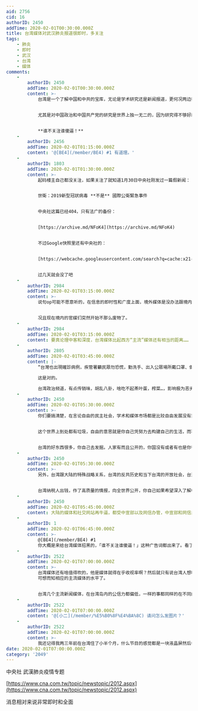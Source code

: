 ```yaml
---
aid: 2756
cid: 16
authorID: 2450
addTime: 2020-02-01T00:30:00.000Z
title: 台湾媒体对武汉肺炎报道很即时，多关注
tags:
    - 肺炎
    - 即时
    - 武汉
    - 台湾
    - 媒体
comments:
    -
        authorID: 2450
        addTime: 2020-02-01T00:30:00.000Z
        content: >-
            台湾是一个了解中国和中共的宝库，无论是学术研究还是新闻报道，更何况两边都是同文同种，没有读不懂的问题。


            尤其是对中国政治和中国共产党的研究是世界上独一无二的，因为研究得不够好就会被中共灭国，另外台湾作为一个开放社会，研究成果是面向全世界开放的。


            **谁不关注谁傻逼！**
    -
        authorID: 2456
        addTime: 2020-02-01T01:15:00.000Z
        content: '@[BE4](/member/BE4) #1 有道理。'
    -
        authorID: 1803
        addTime: 2020-02-01T01:30:00.000Z
        content: >-
            起码楼主自己都没关注，如果关注了就知道1月30日中央社刚发过一篇假新闻：


            世衛：2019新型冠狀病毒 **不是** 國際公衛緊急事件


            中央社这篇已经404，只有法广的备份：


            [https://archive.md/NFoK4](https://archive.md/NFoK4)


            不过Google快照里还有中央社的：


            [https://webcache.googleusercontent.com/search?q=cache:x21-6Uy5GnUJ:https://www.cna.com.tw/news/ahel/202001300367.aspx](https://webcache.googleusercontent.com/search?q=cache%3Ax21-6Uy5GnUJ%3Ahttps%3A%2F%2Fwww.cna.com.tw%2Fnews%2Fahel%2F202001300367.aspx)


            过几天就会没了吧
    -
        authorID: 2984
        addTime: 2020-02-01T03:15:00.000Z
        content: >-
            说句op可能不愿意听的，在信息的即时性和广度上面，境外媒体是没办法跟境内比的。社交媒体也是一样，推特上开始反刍一段视频/一张截图，一般都在墙内的微博火起来几个小时之后了。最大的好处就是不会被删帖而已。


            况且现在境内的官媒们突然开始不那么废物了。
    -
        authorID: 2984
        addTime: 2020-02-01T03:15:00.000Z
        content: 要真论理中客和深度，台湾媒体比起西方“主流”媒体还有相当的距离……
    -
        authorID: 2805
        addTime: 2020-02-01T03:45:00.000Z
        content: |-
            “台灣也出現確診病例，疾管署籲民眾勿恐慌，勤洗手、出入公眾場所戴口罩、做好自主健康管理。”

            这是对的。

            台湾政治频道，有点传销味，胡乱八卦，啥吃不起茶叶蛋，榨菜…，影响极为恶劣。
    -
        authorID: 2450
        addTime: 2020-02-01T05:30:00.000Z
        content: >-
            你们要搞清楚，在言论自由的民主社会，学术和媒体市场都是比较自由发展没有禁区的。自由竞争的环境下你不要指望所有的东西都是高质量或者符合你自己口味的。各找各妈，高价值的信息源要靠自己去找。你要问的问题是高质量的信息源在哪儿找，如何挑选鉴别，而不是跟我说这里也有垃圾。


            这个世界上到处都有垃圾，自由的意思就是你自己凭努力去构建自己的生活，而不是依赖一个大政府给你包办一切，包括信息来源。你自己作为市场上的消费者，用脚投票去让优秀的媒体脱颖而出。


            台湾的好东西很多，你自己去发掘。人家有而且公开的，你国没有或者有也是你得不到的信息特供。
    -
        authorID: 2450
        addTime: 2020-02-01T05:30:00.000Z
        content: >-
            另外，台湾跟大陆的特殊战略关系，台湾的反共历史和当下台湾的开放社会，台湾对大陆在经济上依赖和军事上的对立决定了台湾必须非常认真全面的研究中国大陆和中共。


            台湾纳税人出钱，作了高质量的情报，向全世界公开，你自己如果希望深入了解中国国情，不去利用这个宝库是你自己的损失。
    -
        authorID: 2450
        addTime: 2020-02-01T05:45:00.000Z
        content: 大陆的媒体和社交网站再牛逼，都受中宣部以及网信办管，中宣部和网信办就是专门负责日你的。
    -
        authorID: 1
        addTime: 2020-02-01T06:45:00.000Z
        content: >-
            @[BE4](/member/BE4) #1
            你大概是来给台湾媒体招黑的，「谁不关注谁傻逼！」这种广告词都出来了。看了下，并没有比新京报、新周刊等媒体更及时更细节。
    -
        authorID: 2522
        addTime: 2020-02-01T07:00:00.000Z
        content: >-
            台湾媒体还有啥值得吹的，他是媒体就得在乎收视率啊？然后就只有说台湾人想听的，才会成为主流媒体。问题是台湾人整体文化水平和认知水平有多高呢？呵呵
            可想而知相应的主流媒体的水平了。


            台湾几个主流新闻媒体，在台湾岛内的公信力都偏低，一样的事都同样的在不同的蓝绿立场上报道的稀巴烂。但有意思的是根据台湾相关机构的调查，台湾媒体的使用频率和公信力排名刚好成反比。
    -
        authorID: 2522
        addTime: 2020-02-01T07:00:00.000Z
        content: '@[小二](/member/%E5%B0%8F%E4%BA%8C) 请问怎么发图片？'
    -
        authorID: 2522
        addTime: 2020-02-01T07:00:00.000Z
        content: >-
            我还记得我两三年前在台湾住了小半个月，什么节目的感觉都是一块液晶屏然后各种密密麻麻的文字，然后就是各种没有实质性的评价再加上各种推测。无论什么事情，反正各种推测和评论就是了，就像把贴吧微博里的各种评论都说了一遍。节目里各种评论员在滔滔不绝，而报道里的政客也在滔滔不绝。三分钟以后，等等在报道什么事情大家到底在讲什么？基本上蓝绿标签都贴好了，根据立场来发言罢了。就这种社会风气和制度不需要公信力和准确，有收视就行了
date: 2020-02-01T07:00:00.000Z
category: '2049'
---
```


中央社 武漢肺炎疫情专题

[https://www.cna.com.tw/topic/newstopic/2012.aspx](https://www.cna.com.tw/topic/newstopic/2012.aspx)

消息相对来说非常即时和全面
